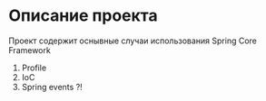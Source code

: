 # Описание проекта
Проект содержит оснывные случаи использования Spring Core Framework

1. Profile
2. IoC
3. Spring events ?!
